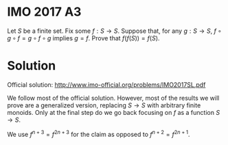 # IMO 2017 A3

Let $S$ be a finite set.
Fix some $f : S \to S$.
Suppose that, for any $g : S \to S$, $f \circ g \circ f = g \circ f \circ g$ implies $g = f$.
Prove that $f(f(S)) = f(S)$.



# Solution

Official solution: <http://www.imo-official.org/problems/IMO2017SL.pdf>

We follow most of the official solution.
However, most of the results we will prove are a generalized version, replacing $S \to S$ with arbitrary finite monoids.
Only at the final step do we go back focusing on $f$ as a function $S \to S$.

We use $f^{n + 3} = f^{2n + 3}$ for the claim as opposed to $f^{n + 2} = f^{2n + 1}$.
